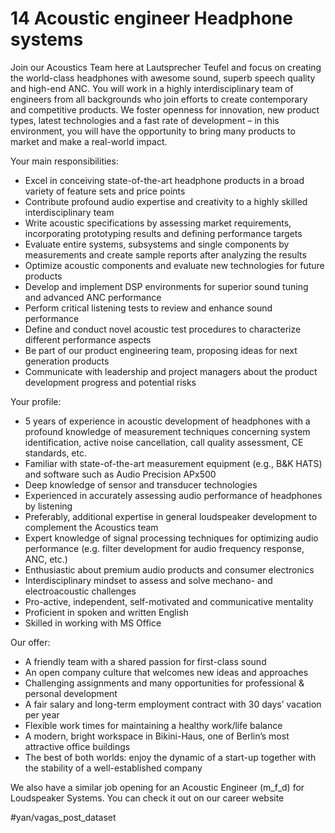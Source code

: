 # 14 Acoustic engineer Headphone systems
Join our Acoustics Team here at Lautsprecher Teufel and focus on creating the world-class headphones with awesome sound, superb speech quality and high-end ANC. You will work in a highly interdisciplinary team of engineers from all backgrounds who join efforts to create contemporary and competitive products. We foster openness for innovation, new product types, latest technologies and a fast rate of development – in this environment, you will have the opportunity to bring many products to market and make a real-world impact.

Your main responsibilities:
* Excel in conceiving state-of-the-art headphone products in a broad variety of feature sets and price points
* Contribute profound audio expertise and creativity to a highly skilled interdisciplinary team
* Write acoustic specifications by assessing market requirements, incorporating prototyping results and defining performance targets
* Evaluate entire systems, subsystems and single components by measurements and create sample reports after analyzing the results
* Optimize acoustic components and evaluate new technologies for future products
* Develop and implement DSP environments for superior sound tuning and advanced ANC performance
* Perform critical listening tests to review and enhance sound performance
* Define and conduct novel acoustic test procedures to characterize different performance aspects
* Be part of our product engineering team, proposing ideas for next generation products
* Communicate with leadership and project managers about the product development progress and potential risks

Your profile:
* 5 years of experience in acoustic development of headphones with a profound knowledge of measurement techniques concerning system identification, active noise cancellation, call quality assessment, CE standards, etc.
* Familiar with state-of-the-art measurement equipment (e.g., B&K HATS) and software such as Audio Precision APx500
* Deep knowledge of sensor and transducer technologies
* Experienced in accurately assessing audio performance of headphones by listening
* Preferably, additional expertise in general loudspeaker development to complement the Acoustics team
* Expert knowledge of signal processing techniques for optimizing audio performance (e.g. filter development for audio frequency response, ANC, etc.)
* Enthusiastic about premium audio products and consumer electronics
* Interdisciplinary mindset to assess and solve mechano- and electroacoustic challenges
* Pro-active, independent, self-motivated and communicative mentality
* Proficient in spoken and written English
* Skilled in working with MS Office

Our offer:
* A friendly team with a shared passion for first-class sound
* An open company culture that welcomes new ideas and approaches
* Challenging assignments and many opportunities for professional & personal development
* A fair salary and long-term employment contract with 30 days’ vacation per year
* Flexible work times for maintaining a healthy work/life balance
* A modern, bright workspace in Bikini-Haus, one of Berlin’s most attractive office buildings
* The best of both worlds: enjoy the dynamic of a start-up together with the stability of a well-established company

We also have a similar job opening for an Acoustic Engineer (m_f_d) for Loudspeaker Systems. You can check it out on our career website

#yan/vagas_post_dataset